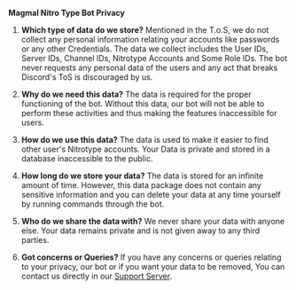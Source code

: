 **Magmal Nitro Type Bot Privacy**


1. **Which type of data do we store?** Mentioned in the T.o.S, we do not collect any personal information relating your accounts like passwords or any other Credentials. The data we collect includes the User IDs, Server IDs, Channel IDs, Nitrotype Accounts and Some Role IDs. The bot never requests any personal data of the users and any act that breaks Discord's ToS is discouraged by us.

2. **Why do we need this data?** The data is required for the proper functioning of the bot. Without this data, our bot will not be able to perform these activities and thus making the features inaccessible for users.

3. **How do we use this data?** The data is used to make it easier to find other user's Nitrotype accounts. Your Data is private and stored in a database inaccessible to the public.

4. **How long do we store your data?** The data is stored for an infinite amount of time. However, this data package does not contain any sensitive information and you can delete your data at any time yourself by running commands through the bot.

5. **Who do we share the data with?** We never share your data with anyone else. Your data remains private and is not given away to any third parties.

6. **Got concerns or Queries?** If you have any concerns or queries relating to your privacy, our bot or if you want your data to be removed, You can contact us directly in our [Support Server](https://discord.gg/u3dyNmCVfT).
